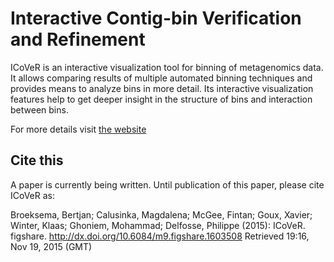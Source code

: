 # Interactive Contig-bin Verification and Refinement

ICoVeR is an interactive visualization tool for binning of metagenomics data. It allows comparing results of multiple automated binning techniques and provides means to analyze bins in more detail. Its interactive visualization features help to get deeper insight in the structure of bins and interaction between bins.

For more details visit [the website](http://bbroeksema.github.io/ICoVeR/)

## Cite this

A paper is currently being written. Until publication of this paper, please cite ICoVeR as:

Broeksema, Bertjan; Calusinka, Magdalena; McGee, Fintan; Goux, Xavier; Winter, Klaas; Ghoniem, Mohammad; Delfosse, Philippe (2015): ICoVeR. figshare. http://dx.doi.org/10.6084/m9.figshare.1603508 Retrieved 19:16, Nov 19, 2015 (GMT)
